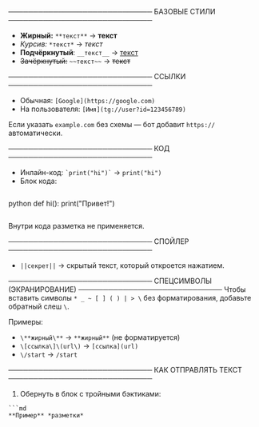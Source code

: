 ─────────────────────────────
БАЗОВЫЕ СТИЛИ
─────────────────────────────
- **Жирный:** `**текст**` → **текст**
- *Курсив:* `*текст*` → *текст*
- __Подчёркнутый__: `__текст__` → <u>текст</u>
- ~~Зачёркнутый:~~ `~~текст~~` → ~~текст~~

─────────────────────────────
ССЫЛКИ
─────────────────────────────
- Обычная: `[Google](https://google.com)`
- На пользователя: `[Имя](tg://user?id=123456789)`

Если указать `example.com` без схемы — бот добавит `https://` автоматически.

─────────────────────────────
КОД
─────────────────────────────
- Инлайн-код: `` `print("hi")` `` → `print("hi")`
- Блок кода:
```

```
python
def hi():
    print("Привет!")
```

```
Внутри кода разметка не применяется.

─────────────────────────────
СПОЙЛЕР
─────────────────────────────
- `||секрет||` → скрытый текст, который откроется нажатием.

─────────────────────────────
СПЕЦСИМВОЛЫ (ЭКРАНИРОВАНИЕ)
─────────────────────────────
Чтобы вставить символы `* _ ~ [ ] ( ) | > \` без форматирования, добавьте обратный слеш `\`.

Примеры:
- `\**жирный\**` → `**жирный**` (не форматируется)
- `\[ссылка\]\(url\)` → `[ссылка](url)`
- `\/start` → `/start`

─────────────────────────────
КАК ОТПРАВЛЯТЬ ТЕКСТ
─────────────────────────────
1. Обернуть в блок с тройными бэктиками:
```
```md
**Пример** *разметки*
```
```
